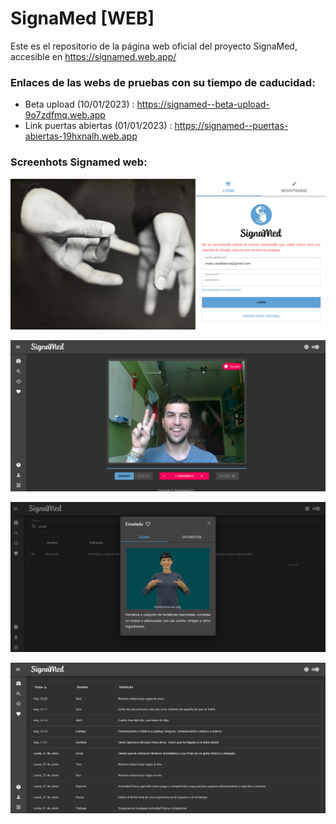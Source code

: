 # SignaMed [WEB]

Este es el repositorio de la página web oficial del proyecto SignaMed, accesible en https://signamed.web.app/

### Enlaces de las webs de pruebas con su tiempo de caducidad:

- Beta upload (10/01/2023) : https://signamed--beta-upload-9o7zdfmq.web.app
- Link puertas abiertas (01/01/2023) : https://signamed--puertas-abiertas-19hxnalh.web.app

### Screenhots Signamed web:

![Login page](public/screenshots/login.png "Página de login y registro")

![Webcam page](public/screenshots/webcam.png "Grabación de signos")

![Dialog page](public/screenshots/dialog.png "Búsqueda de signos")

![History page](public/screenshots/history.png "Historial de signos")
